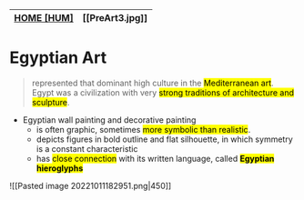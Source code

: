 | **[HOME [HUM]](HUM101.md#^HUMART2)** | **[[PreArt3.jpg]]** | 
| --------------------------------- | ------------------- |

# Egyptian Art
> represented that dominant high culture in the <mark class="hltr-blue">Mediterranean art</mark>. Egypt was a civilization with very <mark class="hltr-blue">strong traditions of architecture and sculpture</mark>.

- Egyptian wall painting and decorative painting
	- is often graphic, sometimes <mark class="hltr-blue">more symbolic than realistic</mark>.
	- depicts figures in bold outline and flat silhouette, in which symmetry is a constant characteristic
	- has <mark class="hltr-lightgreen">close connection</mark> with its written language, called **<mark class="hltr-lightgreen">Egyptian hieroglyphs</mark>**

![[Pasted image 20221011182951.png|450]]